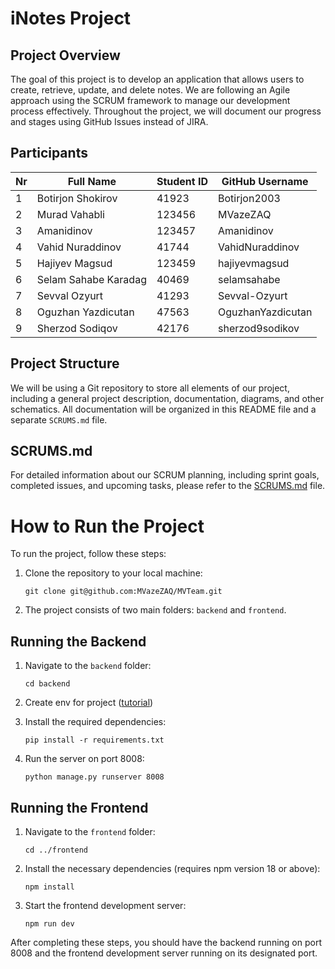# iNotes Project

## Project Overview
The goal of this project is to develop an application that allows users to create, retrieve, update, and delete notes. We are following an Agile approach using the SCRUM framework to manage our development process effectively. Throughout the project, we will document our progress and stages using GitHub Issues instead of JIRA.

## Participants

|Nr| Full Name              | Student ID | GitHub Username |
|--|------------------------|------------|------------------|
|1| Botirjon Shokirov   | 41923    | Botirjon2003     
|2| Murad Vahabli   | 123456     | MVazeZAQ         |
|3| Amanidinov             | 123457     | Amanidinov       |
|4| Vahid Nuraddinov       | 41744     | VahidNuraddinov  |
|5| Hajiyev Magsud         | 123459     | hajiyevmagsud    |
|6| Selam Sahabe Karadag| 40469     | selamsahabe      |
|7| Sevval Ozyurt          | 41293     | Sevval-Ozyurt    |
| 8|Oguzhan Yazdicutan     | 47563     | OguzhanYazdicutan         |
| 9|Sherzod Sodiqov          | 42176     | sherzod9sodikov    |

## Project Structure
We will be using a Git repository to store all elements of our project, including a general project description, documentation, diagrams, and other schematics. All documentation will be organized in this README file and a separate `SCRUMS.md` file.

## SCRUMS.md
For detailed information about our SCRUM planning, including sprint goals, completed issues, and upcoming tasks, please refer to the [SCRUMS.md](./SCRUMS.md) file.


# How to Run the Project

To run the project, follow these steps:

1.  Clone the repository to your local machine:
    
    ```
    git clone git@github.com:MVazeZAQ/MVTeam.git
    ```
    
2.  The project consists of two main folders: `backend` and `frontend`.
    

## Running the Backend

1.  Navigate to the `backend` folder:
    
    ```
    cd backend
    ```
 2.  Create env for project ([tutorial](https://www.dataquest.io/blog/a-complete-guide-to-python-virtual-environments/))  
3.  Install the required dependencies:
    
    ```
    pip install -r requirements.txt
    ```
    
4.  Run the server on port 8008:
    
    ```
    python manage.py runserver 8008
    ```
    

## Running the Frontend

1.  Navigate to the `frontend` folder:
    
    ```
    cd ../frontend
    ```
    
2.  Install the necessary dependencies (requires npm version 18 or above):
    
    ```
    npm install
    ```
    
3.  Start the frontend development server:
    
    ```
    npm run dev
    ```
    

After completing these steps, you should have the backend running on port 8008 and the frontend development server running on its designated port.
